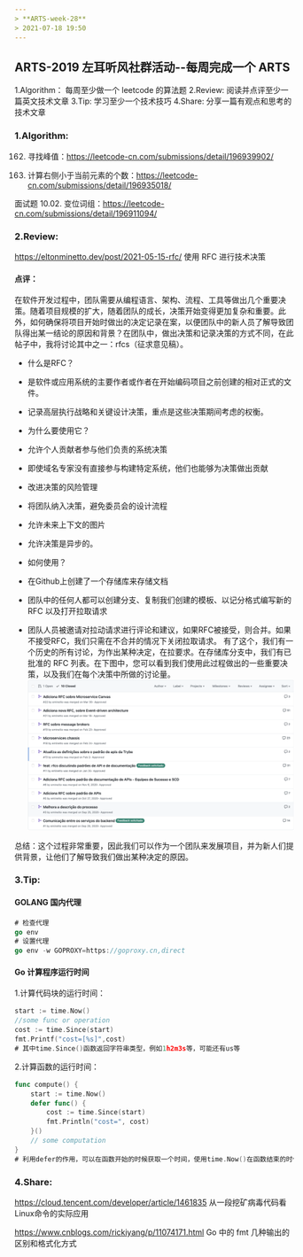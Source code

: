 ```yaml
---
> **ARTS-week-28**
> 2021-07-18 19:50
---
```



## ARTS-2019 左耳听风社群活动--每周完成一个 ARTS
1.Algorithm： 每周至少做一个 leetcode 的算法题
2.Review: 阅读并点评至少一篇英文技术文章
3.Tip: 学习至少一个技术技巧
4.Share: 分享一篇有观点和思考的技术文章

### 1.Algorithm:

162. 寻找峰值：https://leetcode-cn.com/submissions/detail/196939902/

315. 计算右侧小于当前元素的个数：https://leetcode-cn.com/submissions/detail/196935018/

面试题 10.02. 变位词组：https://leetcode-cn.com/submissions/detail/196911094/

### 2.Review:

https://eltonminetto.dev/post/2021-05-15-rfc/
使用 RFC 进行技术决策

#### 点评：

在软件开发过程中，团队需要从编程语言、架构、流程、工具等做出几个重要决策。随着项目规模的扩大，随着团队的成长，决策开始变得更加复杂和重要。此外，如何确保将项目开始时做出的决定记录在案，以便团队中的新人员了解导致团队得出某一结论的原因和背景？在团队中，做出决策和记录决策的方式不同，在此帖子中，我将讨论其中之一：rfcs（征求意见稿）。

- 什么是RFC？
 - 是软件或应用系统的主要作者或作者在开始编码项目之前创建的相对正式的文件。
 - 记录高层执行战略和关键设计决策，重点是这些决策期间考虑的权衡。

- 为什么要使用它？
 - 允许个人贡献者参与他们负责的系统决策
 - 即使域名专家没有直接参与构建特定系统，他们也能够为决策做出贡献
 - 改进决策的风险管理
 - 将团队纳入决策，避免委员会的设计流程
 - 允许未来上下文的图片
 - 允许决策是异步的。

- 如何使用？
 - 在Github上创建了一个存储库来存储文档
 - 团队中的任何人都可以创建分支、复制我们创建的模板、以记分格式编写新的 RFC 以及打开拉取请求
 - 团队人员被邀请对拉动请求进行评论和建议，如果RFC被接受，则合并。如果不接受RFC，我们只需在不合并的情况下关闭拉取请求。
有了这个，我们有一个历史的所有讨论，为作出某种决定，在拉要求。在存储库分支中，我们有已批准的 RFC 列表。在下图中，您可以看到我们使用此过程做出的一些重要决策，以及我们在每个决策中所做的讨论量。
![An image](./images/ARTS-week-27-0.png)

总结：这个过程非常重要，因此我们可以作为一个团队来发展项目，并为新人们提供背景，让他们了解导致我们做出某种决定的原因。

### 3.Tip:

#### GOLANG 国内代理

```go
# 检查代理
go env
# 设置代理
go env -w GOPROXY=https://goproxy.cn,direct
```

#### Go 计算程序运行时间

1.计算代码块的运行时间：

```go
start := time.Now()
//some func or operation
cost := time.Since(start)
fmt.Printf("cost=[%s]",cost)
# 其中time.Since()函数返回字符串类型，例如1h2m3s等，可能还有us等
```

2.计算函数的运行时间：

```go
func compute() {
    start := time.Now()
    defer func() {
        cost := time.Since(start)
        fmt.Println("cost=", cost)
    }()
    // some computation 
}
# 利用defer的作用，可以在函数开始的时候获取一个时间，使用time.Now()在函数结束的时候，获取程序从标记开始的时间段，可以得到函数运行的时间。
```


### 4.Share:

https://cloud.tencent.com/developer/article/1461835
从一段挖矿病毒代码看Linux命令的实际应用

https://www.cnblogs.com/rickiyang/p/11074171.html
Go 中的 fmt 几种输出的区别和格式化方式
